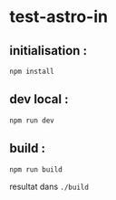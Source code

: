 # test-astro-in

## initialisation :

```
npm install
```

## dev local :

```
npm run dev
```

## build :

```
npm run build
```

resultat dans `./build`
